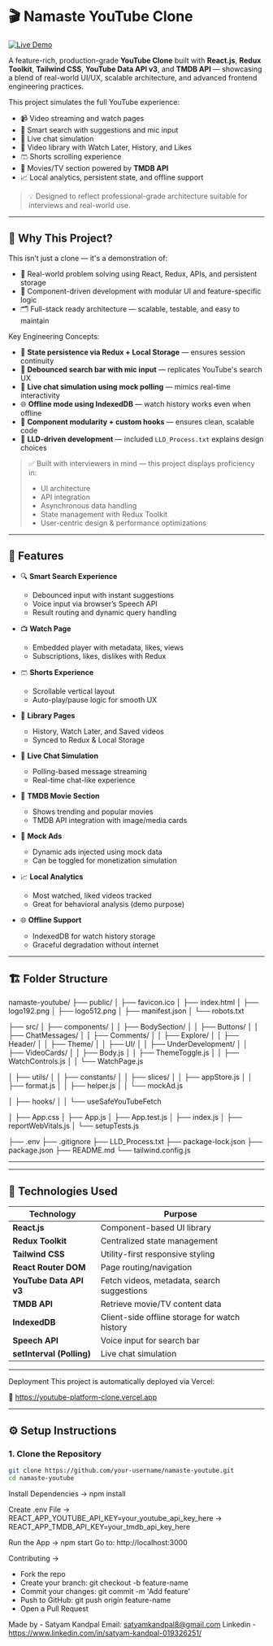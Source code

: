 # 🎬 Namaste YouTube Clone

[![Live Demo](https://img.shields.io/badge/Live-Demo-blue?style=for-the-badge&logo=vercel)](https://youtube-platform-clone.vercel.app)

A feature-rich, production-grade **YouTube Clone** built with **React.js**, **Redux Toolkit**, **Tailwind CSS**, **YouTube Data API v3**, and **TMDB API** — showcasing a blend of real-world UI/UX, scalable architecture, and advanced frontend engineering practices.

This project simulates the full YouTube experience:

- 📹 Video streaming and watch pages
- 🔎 Smart search with suggestions and mic input
- 💬 Live chat simulation
- 📁 Video library with Watch Later, History, and Likes
- 🩳 Shorts scrolling experience
- 🎥 Movies/TV section powered by **TMDB API**
- 📈 Local analytics, persistent state, and offline support

> 💡 Designed to reflect professional-grade architecture suitable for interviews and real-world use.

---

## 🌟 Why This Project?

This isn’t just a clone — it's a demonstration of:

- 🧠 Real-world problem solving using React, Redux, APIs, and persistent storage
- 🧩 Component-driven development with modular UI and feature-specific logic
- 🗂️ Full-stack ready architecture — scalable, testable, and easy to maintain

Key Engineering Concepts:

- 🔁 **State persistence via Redux + Local Storage** — ensures session continuity
- 🎤 **Debounced search bar with mic input** — replicates YouTube's search UX
- 🔄 **Live chat simulation using mock polling** — mimics real-time interactivity
- 🌐 **Offline mode using IndexedDB** — watch history works even when offline
- 🧱 **Component modularity + custom hooks** — ensures clean, scalable code
- 📑 **LLD-driven development** — included `LLD_Process.txt` explains design choices

> ✅ Built with interviewers in mind — this project displays proficiency in:
>
> - UI architecture
> - API integration
> - Asynchronous data handling
> - State management with Redux Toolkit
> - User-centric design & performance optimizations

---

## 🚀 Features

- 🔍 **Smart Search Experience**

  - Debounced input with instant suggestions
  - Voice input via browser’s Speech API
  - Result routing and dynamic query handling

- 📺 **Watch Page**

  - Embedded player with metadata, likes, views
  - Subscriptions, likes, dislikes with Redux

- 🩳 **Shorts Experience**

  - Scrollable vertical layout
  - Auto-play/pause logic for smooth UX

- 📁 **Library Pages**

  - History, Watch Later, and Saved videos
  - Synced to Redux & Local Storage

- 💬 **Live Chat Simulation**

  - Polling-based message streaming
  - Real-time chat-like experience

- 🎥 **TMDB Movie Section**

  - Shows trending and popular movies
  - TMDB API integration with image/media cards

- 📢 **Mock Ads**

  - Dynamic ads injected using mock data
  - Can be toggled for monetization simulation

- 📈 **Local Analytics**

  - Most watched, liked videos tracked
  - Great for behavioral analysis (demo purpose)

- 🌐 **Offline Support**
  - IndexedDB for watch history storage
  - Graceful degradation without internet

---

## 🏗️ Folder Structure

namaste-youtube/
├── public/
│ ├── favicon.ico
│ ├── index.html
│ ├── logo192.png
│ ├── logo512.png
│ ├── manifest.json
│ └── robots.txt

├── src/
│ ├── components/
│ │ ├── BodySection/
│ │ ├── Buttons/
│ │ ├── ChatMessages/
│ │ ├── Comments/
│ │ ├── Explore/
│ │ ├── Header/
│ │ ├── Theme/
│ │ ├── UI/
│ │ ├── UnderDevelopment/
│ │ ├── VideoCards/
│ │ ├── Body.js
│ │ ├── ThemeToggle.js
│ │ ├── WatchControls.js
│ │ └── WatchPage.js

│ ├── utils/
│ │ ├── constants/
│ │ ├── slices/
│ │ ├── appStore.js
│ │ ├── format.js
│ │ ├── helper.js
│ │ └── mockAd.js

│ ├── hooks/
│ │ └── useSafeYouTubeFetch

│ ├── App.css
│ ├── App.js
│ ├── App.test.js
│ ├── index.js
│ ├── reportWebVitals.js
│ └── setupTests.js

├── .env
├── .gitignore
├── LLD_Process.txt
├── package-lock.json
├── package.json
├── README.md
└── tailwind.config.js

---

---

## 🧰 Technologies Used

| Technology                | Purpose                                       |
| ------------------------- | --------------------------------------------- |
| **React.js**              | Component-based UI library                    |
| **Redux Toolkit**         | Centralized state management                  |
| **Tailwind CSS**          | Utility-first responsive styling              |
| **React Router DOM**      | Page routing/navigation                       |
| **YouTube Data API v3**   | Fetch videos, metadata, search suggestions    |
| **TMDB API**              | Retrieve movie/TV content data                |
| **IndexedDB**             | Client-side offline storage for watch history |
| **Speech API**            | Voice input for search bar                    |
| **setInterval (Polling)** | Live chat simulation                          |

---

Deployment
This project is automatically deployed via Vercel:

🔗 https://youtube-platform-clone.vercel.app

---

## ⚙️ Setup Instructions

### 1. Clone the Repository

```bash
git clone https://github.com/your-username/namaste-youtube.git
cd namaste-youtube
```

Install Dependencies -> npm install

Create .env File
-> REACT_APP_YOUTUBE_API_KEY=your_youtube_api_key_here
-> REACT_APP_TMDB_API_KEY=your_tmdb_api_key_here

Run the App -> npm start
Go to: http://localhost:3000

Contributing ->

- Fork the repo
- Create your branch: git checkout -b feature-name
- Commit your changes: git commit -m 'Add feature'
- Push to GitHub: git push origin feature-name
- Open a Pull Request

Made by - Satyam Kandpal
Email: satyamkandpal8@gmail.com
Linkedin - https://www.linkedin.com/in/satyam-kandpal-019326251/
